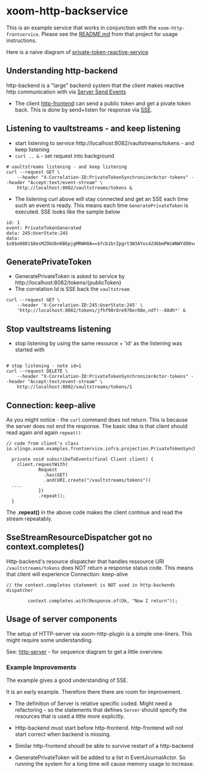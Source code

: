 # xoom-http-backservice

This is an example service that works in conjunction with the `xoom-http-frontservice`. Please see the [README.md](https://github.com/vlingo/xoom-examples/tree/master/xoom-http-frontservice) from that project for usage instructions.

Here is a naive diagram of  [private-token-reactive-service](docs/private-token-reactive-service.jpg)

## Understanding http-backend 

http-backend is a "large" backend system that the client makes reactive http communication with via [Server Send Events](https://en.wikipedia.org/wiki/Server-sent_events) 

* The client [http-frontend](https://github.com/vlingo/xoom-examples/tree/master/xoom-http-frontservice) 
can send a public token and get a pivate token back.
This is done by send+listen for response via [SSE](https://en.wikipedia.org/wiki/Server-sent_events). 

## Listening to vaultstreams - and keep listening

* start listening to service http://localhost:8082/vaultstreams/tokens - and keep listening
* `curl .. &` - set request into background

```
# vaultstreams listening - and keep listening
curl --request GET \
    --header "X-Correlation-ID:PrivateTokenSynchronizerActor-tokens" --header "Accept:text/event-stream" \
    http://localhost:8082/vaultstreams/tokens &

```

* The listening curl above will stay connected and get an SSE each time such an event is ready. This means
 each time `GeneratePrivateToken` is executed. SSE looks like the sample below

```
id: 1
event: PrivateTokenGenerated
data: 245:UserState:245
data: $s0$e0801$8esMZDbUbnKB6pjgMRWH8A==$fcb1brZpgrt3W3AYos4Zd6bmPWiWNWYdO0vebC4kJgU=

```  


## GeneratePrivateToken

* GeneratePrivateToken is asked to service by http://localhost:8082/tokens/{publicToken}
* The correlation Id is SSE back the `vaultstream`

```
curl --request GET \
    --header 'X-Correlation-ID:245:UserState:245' \
    'http://localhost:8082/tokens/jfhf90r8re978er88e,ndf!--88dh*' &

```

## Stop vaultstreams listening

* stop listening by using the same resource + 'id' as the listening was started with

```

# stop listening - note id=1
curl --request DELETE \
    --header "X-Correlation-ID:PrivateTokenSynchronizerActor-tokens" --header "Accept:text/event-stream" \
    http://localhost:8082/vaultstreams/tokens/1

```

## Connection: keep-alive

As you might notice - the `curl` command does not return. This is because the server does not end the response.
 The basic idea is that client should read again and again `repeat()`
 
```
// code from client's class io.vlingo.xoom.examples.frontservice.infra.projection.PrivateTokenSynchronizerActor

  private void subscribeToEvents(final Client client) {
    client.requestWith(
            Request
              .has(GET)
              .and(URI.create("/vaultstreams/tokens"))
  ....
            })
            .repeat();
  }

```
The **.repeat()** in the above code makes the client continue and read the stream repeatably.


## SseStreamResourceDispatcher got no context.completes()

Http-backend's resource dispatcher that handles ressource URI `/vaultstreams/tokens` does 
NOT return a response status code. This means that client will experience Connection: keep-alive 

```
// the context.completes statement is NOT used in http-backends dispatcher
 
        context.completes.with(Response.of(Ok, "Now I return"));

```


## Usage of server components

The setup of HTTP-server via xoom-http-plugin is a simple one-liners. This might require some understanding.

See: [http-server](docs/http-backend.pdf) - for sequence diagram to get a little overview. 


### Example Improvements

The example gives a good understanding of SSE. 

It is an early example. Therefore there there are room for improvement. 

* The definition of Server is relative specific coded. Might need a refactoring - so the statements that 
defines `Server` should specify the resources that is used a little more explicitly.

* Http-backend must start before http-frontend. http-frontend will not start correct when backend is missing.
* Similar http-frontend shoudl be able to survive restart of a http-backend
* GeneratePrivateToken will be added to a list in EventJournalActor. So running the system for a long time will 
cause memory usage to increase.     
